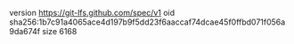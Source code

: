 version https://git-lfs.github.com/spec/v1
oid sha256:1b7c91a4065ace4d197b9f5dd23f6aaccaf74dcae45f0ffbd071f056a9da674f
size 6168
